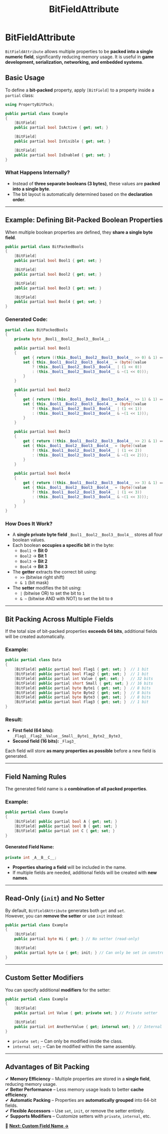 ﻿---
title: BitFieldAttribute
---

# BitFieldAttribute

`BitFieldAttribute` allows multiple properties to be **packed into a single numeric field**, significantly reducing memory usage. It is useful in **game development, serialization, networking, and embedded systems**.

## Basic Usage

To define a **bit-packed** property, apply `[BitField]` to a property inside a `partial` class:

```csharp
using PropertyBitPack;

public partial class Example
{
    [BitField]
    public partial bool IsActive { get; set; }

    [BitField]
    public partial bool IsVisible { get; set; }

    [BitField]
    public partial bool IsEnabled { get; set; }
}
```

### What Happens Internally?
- Instead of **three separate booleans (3 bytes)**, these values are **packed into a single byte**.
- The bit layout is automatically determined based on the **declaration order**.

---

## Example: Defining Bit-Packed Boolean Properties

When multiple boolean properties are defined, they **share a single byte field**.

```csharp
public partial class BitPackedBools
{
    [BitField]
    public partial bool Bool1 { get; set; }

    [BitField]
    public partial bool Bool2 { get; set; }

    [BitField]
    public partial bool Bool3 { get; set; }

    [BitField]
    public partial bool Bool4 { get; set; }
}
```

### **Generated Code:**
```csharp
partial class BitPackedBools
{
    private byte _Bool1__Bool2__Bool3__Bool4__;

    public partial bool Bool1
    {
        get { return ((this._Bool1__Bool2__Bool3__Bool4__ >> 0) & 1) == 1; }
        set { this._Bool1__Bool2__Bool3__Bool4__ = (byte)(value 
            ? (this._Bool1__Bool2__Bool3__Bool4__ | (1 << 0)) 
            : (this._Bool1__Bool2__Bool3__Bool4__ & ~(1 << 0)));
        }
    }

    public partial bool Bool2
    {
        get { return ((this._Bool1__Bool2__Bool3__Bool4__ >> 1) & 1) == 1; }
        set { this._Bool1__Bool2__Bool3__Bool4__ = (byte)(value 
            ? (this._Bool1__Bool2__Bool3__Bool4__ | (1 << 1)) 
            : (this._Bool1__Bool2__Bool3__Bool4__ & ~(1 << 1)));
        }
    }

    public partial bool Bool3
    {
        get { return ((this._Bool1__Bool2__Bool3__Bool4__ >> 2) & 1) == 1; }
        set { this._Bool1__Bool2__Bool3__Bool4__ = (byte)(value 
            ? (this._Bool1__Bool2__Bool3__Bool4__ | (1 << 2)) 
            : (this._Bool1__Bool2__Bool3__Bool4__ & ~(1 << 2)));
        }
    }

    public partial bool Bool4
    {
        get { return ((this._Bool1__Bool2__Bool3__Bool4__ >> 3) & 1) == 1; }
        set { this._Bool1__Bool2__Bool3__Bool4__ = (byte)(value 
            ? (this._Bool1__Bool2__Bool3__Bool4__ | (1 << 3)) 
            : (this._Bool1__Bool2__Bool3__Bool4__ & ~(1 << 3)));
        }
    }
}
```

### **How Does It Work?**
- A **single private byte field** `_Bool1__Bool2__Bool3__Bool4__` stores all four boolean values.
- Each boolean **occupies a specific bit** in the byte:
  - `Bool1` → **Bit 0**
  - `Bool2` → **Bit 1**
  - `Bool3` → **Bit 2**
  - `Bool4` → **Bit 3**
- The **getter** extracts the correct bit using:
  - `>>` (bitwise right shift)
  - `& 1` (bit mask)
- The **setter** modifies the bit using:
  - `|` (bitwise OR) to set the bit to `1`
  - `& ~` (bitwise AND with NOT) to set the bit to `0`

---

## **Bit Packing Across Multiple Fields**
If the total size of bit-packed properties **exceeds 64 bits**, additional fields will be created automatically.

### **Example:**
```csharp
public partial class Data
{
    [BitField] public partial bool Flag1 { get; set; }  // 1 bit
    [BitField] public partial bool Flag2 { get; set; }  // 1 bit
    [BitField] public partial int Value { get; set; }   // 32 bits
    [BitField] public partial short Small { get; set; } // 16 bits
    [BitField] public partial byte Byte1 { get; set; }  // 8 bits
    [BitField] public partial byte Byte2 { get; set; }  // 8 bits
    [BitField] public partial byte Byte3 { get; set; }  // 8 bits
    [BitField] public partial bool Flag3 { get; set; }  // 1 bit
}
```
### **Result:**
- **First field (64 bits):** `_Flag1__Flag2__Value__Small__Byte1__Byte2__Byte3_`
- **Second field (16 bits):** `_Flag3_`

Each field will store **as many properties as possible** before a new field is generated.

---

## **Field Naming Rules**
The generated field name is a **combination of all packed properties**.

### **Example:**
```csharp
public partial class Example
{
    [BitField] public partial bool A { get; set; }
    [BitField] public partial bool B { get; set; }
    [BitField] public partial int C { get; set; }
}
```
#### **Generated Field Name:**
```csharp
private int _A__B__C__;
```
- **Properties sharing a field** will be included in the name.
- If multiple fields are needed, additional fields will be created with **new names**.

---

## **Read-Only (`init`) and No Setter**
By default, `BitFieldAttribute` generates both `get` and `set`.  
However, you can **remove the setter** or use `init` instead:

```csharp
public partial class Example
{
    [BitField]
    public partial byte Hi { get; } // No setter (read-only)

    [BitField]
    public partial byte Lo { get; init; } // Can only be set in constructors
}
```

---

## **Custom Setter Modifiers**
You can specify additional **modifiers** for the setter:

```csharp
public partial class Example
{
    [BitField]
    public partial int Value { get; private set; } // Private setter

    [BitField]
    public partial int AnotherValue { get; internal set; } // Internal setter
}
```

- `private set;` – Can only be modified inside the class.
- `internal set;` – Can be modified within the same assembly.

---

## **Advantages of Bit Packing**
✔ **Memory Efficiency** – Multiple properties are stored in a **single field**, reducing memory usage.  
✔ **Better Performance** – Less memory usage leads to better **cache efficiency**.  
✔ **Automatic Packing** – Properties are **automatically grouped** into 64-bit fields.  
✔ **Flexible Accessors** – Use `set`, `init`, or remove the setter entirely.  
✔ **Supports Modifiers** – Customize setters with `private`, `internal`, etc.  

📖 **[Next: Custom Field Name →](PropertyBitPack/bit-field-attribute-custom-field-name)**
